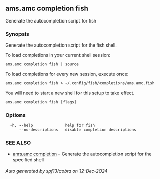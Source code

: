 ## ams.amc completion fish

Generate the autocompletion script for fish

### Synopsis

Generate the autocompletion script for the fish shell.

To load completions in your current shell session:

	ams.amc completion fish | source

To load completions for every new session, execute once:

	ams.amc completion fish > ~/.config/fish/completions/ams.amc.fish

You will need to start a new shell for this setup to take effect.


```
ams.amc completion fish [flags]
```

### Options

```
  -h, --help              help for fish
      --no-descriptions   disable completion descriptions
```

### SEE ALSO

* [ams.amc completion](ams.amc_completion.md)	 - Generate the autocompletion script for the specified shell

###### Auto generated by spf13/cobra on 12-Dec-2024
